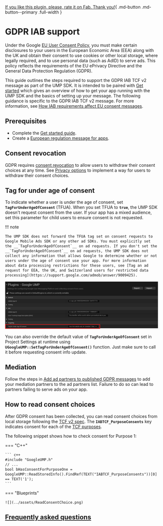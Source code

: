 [If you like this plugin, please, rate it on Fab. Thank you!](#){ .md-button .md-button--primary .full-width }

# GDPR IAB support

Under the Google [EU User Consent Policy](https://www.google.com/about/company/user-consent-policy/), you must make certain disclosures to your users in the European Economic Area (EEA) along with the UK and obtain their consent to use cookies or other local storage, where legally required, and to use personal data (such as AdID) to serve ads. This policy reflects the requirements of the EU ePrivacy Directive and the General Data Protection Regulation (GDPR).

This guide outlines the steps required to support the GDPR IAB TCF v2 message as part of the UMP SDK. It is intended to be paired with [Get started](../index.md) which gives an overview of how to get your app running with the UMP SDK and the basics of setting up your message. The following guidance is specific to the GDPR IAB TCF v2 message. For more information, see [How IAB requirements affect EU consent messages](https://support.google.com/admob/answer/10207733). 

## Prerequisites

- Complete the [Get started guide](../index.md).
- Create a [European regulation message for apps](https://support.google.com/admob/answer/10113207). 

## Consent revocation

GDPR requires [consent revocation](https://support.google.com/admob/answer/10113915) to allow users to withdraw their consent choices at any time. See [Privacy options](../index.md#privacy-options) to implement a way for users to withdraw their consent choices.

## Tag for under age of consent

To indicate whether a user is under the age of consent, set __`TagForUnderAgeOfConsent`__ (TFUA). When you set TFUA to __`true`__, the UMP SDK doesn't request consent from the user. If your app has a mixed audience, set this parameter for child users to ensure consent is not requested.

!!! note

    The UMP SDK does not forward the TFUA tag set on consent requests to Google Mobile Ads SDK or any other ad SDKs. You must explicitly set the __`TagForUnderAgeOfConsent`__ on ad requests. If you don't set the __`TagForUnderAgeOfConsent`__ on ad requests, the UMP SDK does not collect any information that allows Google to determine whether or not users under the age of consent use your app. For more information about data processing restrictions for these users, see [Tag an ad request for EEA, the UK, and Switzerland users for restricted data processing](https://support.google.com/admob/answer/9009425).

![](../assets/TagForUnderAgeOfConsent.png)

You can also override the default value of __`TagForUnderAgeOfConsent`__ set in Project Settings at runtime using __`UGoogleUMP::SetTagForUnderAgeOfConsent()`__ function. Just make sure to call it before requesting consent info update.

## Mediation

Follow the steps in [Add ad partners to published GDPR messages](https://support.google.com/admob/answer/10113004#adding_ad_partners_to_published_gdpr_messages) to add your mediation partners to the ad partners list. Failure to do so can lead to partners failing to serve ads on your app.

## How to read consent choices

After GDPR consent has been collected, you can read consent choices from local storage following the [TCF v2 spec](https://github.com/InteractiveAdvertisingBureau/GDPR-Transparency-and-Consent-Framework/blob/master/TCFv2/IAB%20Tech%20Lab%20-%20CMP%20API%20v2.md#in-app-details). The __`IABTCF_PurposeConsents`__ key indicates consent for each of the [TCF purposes](https://iabeurope.eu/iab-europe-transparency-consent-framework-policies/#A_Purposes).

The following snippet shows how to check consent for Purpose 1:

=== "C++"

    ``` c++
    #include "GoogleUMP.h"
    // ...
    bool bHasConsentForPurposeOne = GoogleUMP::ReadStoredInfo().FindRef(TEXT("IABTCF_PurposeConsents"))[0] == TEXT('1');
    ```

=== "Blueprints"

    ![](../assets/ReadConsentChoice.png)

## [Frequently asked questions](https://developers.google.com/admob/unity/privacy/gdpr#frequently_asked_questions)
